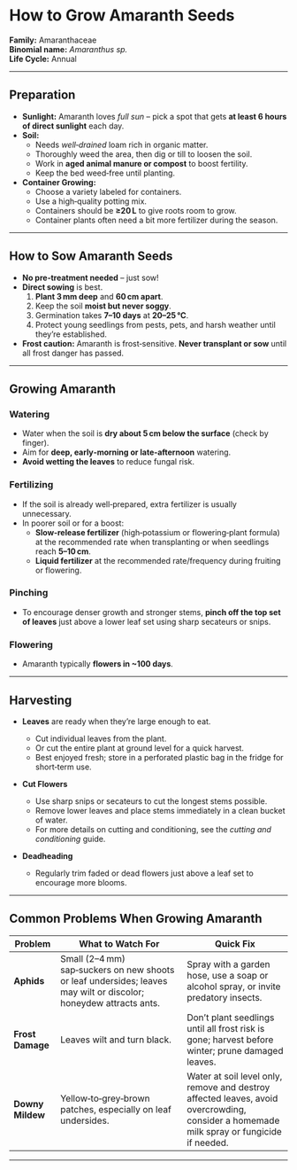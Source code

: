 # How to Grow Amaranth Seeds  

**Family:** Amaranthaceae  
**Binomial name:** _Amaranthus sp._  
**Life Cycle:** Annual  

---

## Preparation  

- **Sunlight:** Amaranth loves *full sun* – pick a spot that gets **at least 6 hours of direct sunlight** each day.  
- **Soil:**  
  - Needs *well‑drained* loam rich in organic matter.  
  - Thoroughly weed the area, then dig or till to loosen the soil.  
  - Work in **aged animal manure or compost** to boost fertility.  
  - Keep the bed weed‑free until planting.  
- **Container Growing:**  
  - Choose a variety labeled for containers.  
  - Use a high‑quality potting mix.  
  - Containers should be **≥20 L** to give roots room to grow.  
  - Container plants often need a bit more fertilizer during the season.

---

## How to Sow Amaranth Seeds  

- **No pre‑treatment needed** – just sow!  
- **Direct sowing** is best.  
  1. **Plant 3 mm deep** and **60 cm apart**.  
  2. Keep the soil **moist but never soggy**.  
  3. Germination takes **7–10 days** at **20–25 °C**.  
  4. Protect young seedlings from pests, pets, and harsh weather until they’re established.  
- **Frost caution:** Amaranth is frost‑sensitive. **Never transplant or sow** until all frost danger has passed.

---

## Growing Amaranth  

### Watering  
- Water when the soil is **dry about 5 cm below the surface** (check by finger).  
- Aim for **deep, early‑morning or late‑afternoon** watering.  
- **Avoid wetting the leaves** to reduce fungal risk.

### Fertilizing  
- If the soil is already well‑prepared, extra fertilizer is usually unnecessary.  
- In poorer soil or for a boost:  
  - **Slow‑release fertilizer** (high‑potassium or flowering‑plant formula) at the recommended rate when transplanting or when seedlings reach **5–10 cm**.  
  - **Liquid fertilizer** at the recommended rate/frequency during fruiting or flowering.

### Pinching  
- To encourage denser growth and stronger stems, **pinch off the top set of leaves** just above a lower leaf set using sharp secateurs or snips.

### Flowering  
- Amaranth typically **flowers in ~100 days**.

---

## Harvesting  

- **Leaves** are ready when they’re large enough to eat.  
  - Cut individual leaves from the plant.  
  - Or cut the entire plant at ground level for a quick harvest.  
  - Best enjoyed fresh; store in a perforated plastic bag in the fridge for short‑term use.  

- **Cut Flowers**  
  - Use sharp snips or secateurs to cut the longest stems possible.  
  - Remove lower leaves and place stems immediately in a clean bucket of water.  
  - For more details on cutting and conditioning, see the *cutting and conditioning* guide.

- **Deadheading**  
  - Regularly trim faded or dead flowers just above a leaf set to encourage more blooms.

---

## Common Problems When Growing Amaranth  

| Problem | What to Watch For | Quick Fix |
|---------|-------------------|-----------|
| **Aphids** | Small (2–4 mm) sap‑suckers on new shoots or leaf undersides; leaves may wilt or discolor; honeydew attracts ants. | Spray with a garden hose, use a soap or alcohol spray, or invite predatory insects. |
| **Frost Damage** | Leaves wilt and turn black. | Don’t plant seedlings until all frost risk is gone; harvest before winter; prune damaged leaves. |
| **Downy Mildew** | Yellow‑to‑grey‑brown patches, especially on leaf undersides. | Water at soil level only, remove and destroy affected leaves, avoid overcrowding, consider a homemade milk spray or fungicide if needed. |

---
